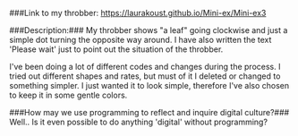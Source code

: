 
###Link to my throbber:
https://laurakoust.github.io/Mini-ex/Mini-ex3


###Description:###
My throbber shows "a leaf" going clockwise and just a simple dot turning the opposite way around. 
I have also written the text 'Please wait' just to point out the situation of the throbber. 

I've been doing a lot of different codes and changes during the process. I tried out different shapes and rates, 
but must of it I deleted or changed to something simpler. 
I just wanted it to look simple, therefore I've also chosen to keep it in some gentle colors. 


###How may we use programming to reflect and inquire digital culture?###
Well.. Is it even possible to do anything 'digital' without programming?
